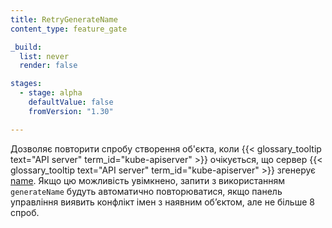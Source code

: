 ```yaml
---
title: RetryGenerateName
content_type: feature_gate

_build:
  list: never
  render: false

stages:
  - stage: alpha 
    defaultValue: false
    fromVersion: "1.30"

---
```

Дозволяє повторити спробу створення об'єкта, коли {{< glossary_tooltip text="API server" term_id="kube-apiserver" >}} очікується, що сервер {{< glossary_tooltip text="API server" term_id="kube-apiserver" >}} згенерує [name](/docs/concepts/overview/working-with-objects/names/#names). Якщо цю можливість увімкнено, запити з використанням `generateName` будуть автоматично повторюватися, якщо панель управління виявить конфлікт імен з наявним обʼєктом, але не більше 8 спроб.
